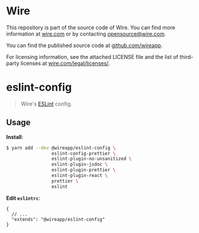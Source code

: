 # Wire

This repository is part of the source code of Wire. You can find more information at [wire.com](https://wire.com) or by contacting opensource@wire.com.

You can find the published source code at [github.com/wireapp](https://github.com/wireapp).

For licensing information, see the attached LICENSE file and the list of third-party licenses at [wire.com/legal/licenses/](https://wire.com/legal/licenses/).

# eslint-config

> Wire's [ESLint](https://eslint.org/docs/developer-guide/shareable-configs) config.

## Usage

**Install**:

```bash
$ yarn add --dev @wireapp/eslint-config \
                 eslint-config-prettier \
                 eslint-plugin-no-unsanitized \
                 eslint-plugin-jsdoc \
                 eslint-plugin-prettier \
                 eslint-plugin-react \
                 prettier \
                 eslint
```

**Edit `eslintrc`**:

```jsonc
{
  // ...
  "extends": "@wireapp/eslint-config"
}
```
